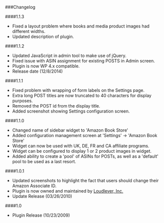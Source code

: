 ###Changelog

####1.1.3
* Fixed a layout problem where books and media product images had different widths.
* Updated description of plugin.

####1.1.2
* Updated JavaScript in admin tool to make use of jQuery.
* Fixed issue with ASIN assignment for existing POSTS in Admin screen.
* Plugin is now WP 4.x compatible.
* Release date (12/8/2014)

####1.1.1
* Fixed problem with wrapping of form labels on the Settings page.  
* Extra long POST titles are now truncated to 40 characters for display purposes.
* Removed the POST id from the display title. 
* Added screenshot showing Settings configuration screen.

####1.1.0
* Changed name of sidebar widget to 'Amazon Book Store'
* Added configuration management screen at 'Settings' -> 'Amazon Book Store'
* Widget can now be used with UK, DE, FR and CA affiliate programs.
* Widget can be configured to display 1 or 2 product images in widget.
* Added ability to create a 'pool' of ASINs for POSTs, as well as a 'default' pool to be used as a last resort.   

####1.0.1
* Updated screenshots to highlight the fact that users should change their Amazon Associate ID.
* Plugin is now owned and maintained by [Loudlever, Inc.](http://www.loudlever.com)
* Update Release (03/26/2010)

####1.0
* Plugin Release (10/23/2009)
